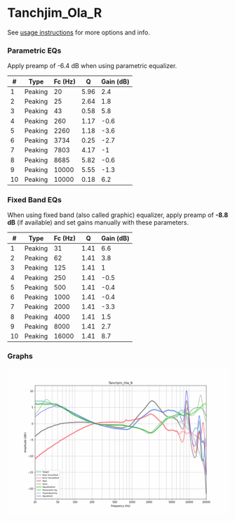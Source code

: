 # Tanchjim_Ola_R
See [usage instructions](https://github.com/jaakkopasanen/AutoEq#usage) for more options and info.

### Parametric EQs
Apply preamp of -6.4 dB when using parametric equalizer.

|   # | Type    |   Fc (Hz) |    Q |   Gain (dB) |
|-----|---------|-----------|------|-------------|
|   1 | Peaking |        20 | 5.96 |         2.4 |
|   2 | Peaking |        25 | 2.64 |         1.8 |
|   3 | Peaking |        43 | 0.58 |         5.8 |
|   4 | Peaking |       260 | 1.17 |        -0.6 |
|   5 | Peaking |      2260 | 1.18 |        -3.6 |
|   6 | Peaking |      3734 | 0.25 |        -2.7 |
|   7 | Peaking |      7803 | 4.17 |        -1   |
|   8 | Peaking |      8685 | 5.82 |        -0.6 |
|   9 | Peaking |     10000 | 5.55 |        -1.3 |
|  10 | Peaking |     10000 | 0.18 |         6.2 |

### Fixed Band EQs
When using fixed band (also called graphic) equalizer, apply preamp of **-8.8 dB** (if available) and set gains manually with these parameters.

|   # | Type    |   Fc (Hz) |    Q |   Gain (dB) |
|-----|---------|-----------|------|-------------|
|   1 | Peaking |        31 | 1.41 |         6.6 |
|   2 | Peaking |        62 | 1.41 |         3.8 |
|   3 | Peaking |       125 | 1.41 |         1   |
|   4 | Peaking |       250 | 1.41 |        -0.5 |
|   5 | Peaking |       500 | 1.41 |        -0.4 |
|   6 | Peaking |      1000 | 1.41 |        -0.4 |
|   7 | Peaking |      2000 | 1.41 |        -3.3 |
|   8 | Peaking |      4000 | 1.41 |         1.5 |
|   9 | Peaking |      8000 | 1.41 |         2.7 |
|  10 | Peaking |     16000 | 1.41 |         8.7 |

### Graphs
![](./Tanchjim_Ola_R.png)

